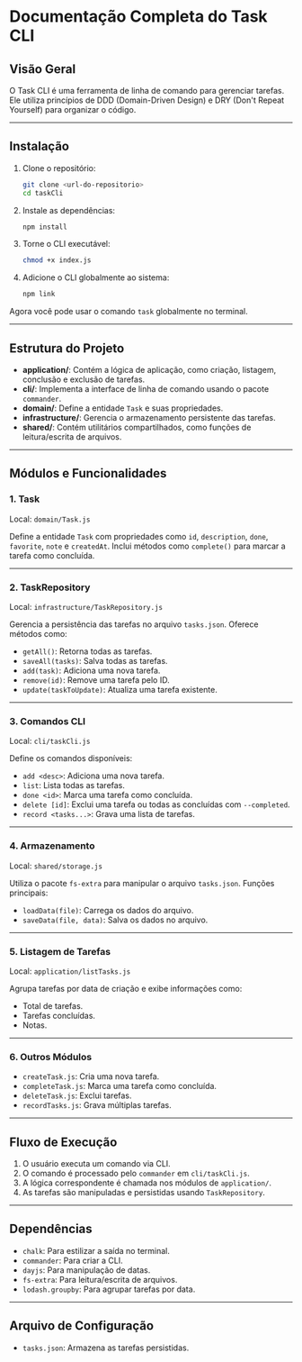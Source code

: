 # Documentação Completa do Task CLI

## Visão Geral
O Task CLI é uma ferramenta de linha de comando para gerenciar tarefas. Ele utiliza princípios de DDD (Domain-Driven Design) e DRY (Don't Repeat Yourself) para organizar o código.

---

## Instalação

1. Clone o repositório:
   ```bash
   git clone <url-do-repositorio>
   cd taskCli
   ```

2. Instale as dependências:
   ```bash
   npm install
   ```

3. Torne o CLI executável:
   ```bash
   chmod +x index.js
   ```

4. Adicione o CLI globalmente ao sistema:
   ```bash
   npm link
   ```

Agora você pode usar o comando `task` globalmente no terminal.

---

## Estrutura do Projeto
- **application/**: Contém a lógica de aplicação, como criação, listagem, conclusão e exclusão de tarefas.
- **cli/**: Implementa a interface de linha de comando usando o pacote `commander`.
- **domain/**: Define a entidade `Task` e suas propriedades.
- **infrastructure/**: Gerencia o armazenamento persistente das tarefas.
- **shared/**: Contém utilitários compartilhados, como funções de leitura/escrita de arquivos.

---

## Módulos e Funcionalidades

### 1. **Task**
Local: `domain/Task.js`

Define a entidade `Task` com propriedades como `id`, `description`, `done`, `favorite`, `note` e `createdAt`. Inclui métodos como `complete()` para marcar a tarefa como concluída.

---

### 2. **TaskRepository**
Local: `infrastructure/TaskRepository.js`

Gerencia a persistência das tarefas no arquivo `tasks.json`. Oferece métodos como:
- `getAll()`: Retorna todas as tarefas.
- `saveAll(tasks)`: Salva todas as tarefas.
- `add(task)`: Adiciona uma nova tarefa.
- `remove(id)`: Remove uma tarefa pelo ID.
- `update(taskToUpdate)`: Atualiza uma tarefa existente.

---

### 3. **Comandos CLI**
Local: `cli/taskCli.js`

Define os comandos disponíveis:
- `add <desc>`: Adiciona uma nova tarefa.
- `list`: Lista todas as tarefas.
- `done <id>`: Marca uma tarefa como concluída.
- `delete [id]`: Exclui uma tarefa ou todas as concluídas com `--completed`.
- `record <tasks...>`: Grava uma lista de tarefas.

---

### 4. **Armazenamento**
Local: `shared/storage.js`

Utiliza o pacote `fs-extra` para manipular o arquivo `tasks.json`. Funções principais:
- `loadData(file)`: Carrega os dados do arquivo.
- `saveData(file, data)`: Salva os dados no arquivo.

---

### 5. **Listagem de Tarefas**
Local: `application/listTasks.js`

Agrupa tarefas por data de criação e exibe informações como:
- Total de tarefas.
- Tarefas concluídas.
- Notas.

---

### 6. **Outros Módulos**
- `createTask.js`: Cria uma nova tarefa.
- `completeTask.js`: Marca uma tarefa como concluída.
- `deleteTask.js`: Exclui tarefas.
- `recordTasks.js`: Grava múltiplas tarefas.

---

## Fluxo de Execução
1. O usuário executa um comando via CLI.
2. O comando é processado pelo `commander` em `cli/taskCli.js`.
3. A lógica correspondente é chamada nos módulos de `application/`.
4. As tarefas são manipuladas e persistidas usando `TaskRepository`.

---

## Dependências
- `chalk`: Para estilizar a saída no terminal.
- `commander`: Para criar a CLI.
- `dayjs`: Para manipulação de datas.
- `fs-extra`: Para leitura/escrita de arquivos.
- `lodash.groupby`: Para agrupar tarefas por data.

---

## Arquivo de Configuração
- `tasks.json`: Armazena as tarefas persistidas.
